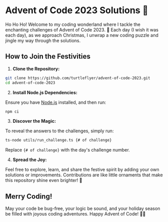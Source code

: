 # Advent of Code 2023 Solutions 🎄

Ho Ho Ho! Welcome to my coding wonderland where I tackle the enchanting challenges of Advent of Code
2023. 🌟 Each day (I wish it was each day), as we approach Christmas, I unwrap a new coding puzzle
and jingle my way through the solutions.

## How to Join the Festivities

0001. **Clone the Repository:**

```bash
git clone https://github.com/turtleflyer/advent-of-code-2023.git
cd advent-of-code-2023
```

0002. **Install Node.js Dependencies:**

Ensure you have [Node.js](https://nodejs.org/) installed, and then run:

```bash
npm ci
```

0003. **Discover the Magic:**

To reveal the answers to the challenges, simply run:

```bash
ts-node utils/run_challenge.ts {# of challenge}
```

Replace `{# of challenge}` with the day's challenge number.

0004. **Spread the Joy:**

Feel free to explore, learn, and share the festive spirit by adding your own solutions or
improvements. Contributions are like little ornaments that make this repository shine even brighter!
🌟

## Merry Coding!

May your code be bug-free, your logic be sound, and your holiday season be filled with joyous coding
adventures. Happy Advent of Code! 🎅🎁
